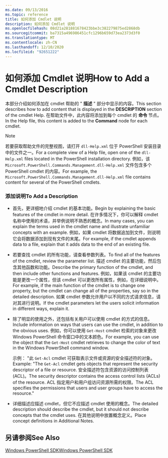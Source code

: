 ```yaml
---
ms.date: 09/13/2016
ms.topic: reference
title: 如何添加 Cmdlet 说明
description: 如何添加 Cmdlet 说明
ms.openlocfilehash: 08d21a281881678423bbe3c382279875ed2868db
ms.sourcegitcommit: ba7315a496986451cfc1296b659d73ea2373d3f0
ms.translationtype: MT
ms.contentlocale: zh-CN
ms.lasthandoff: 12/10/2020
ms.locfileid: "92651222"
---
```

# <a name="how-to-add-a-cmdlet-description"></a><span data-ttu-id="b12bd-103">如何添加 Cmdlet 说明</span><span class="sxs-lookup"><span data-stu-id="b12bd-103">How to Add a Cmdlet Description</span></span>

<span data-ttu-id="b12bd-104">本部分介绍如何添加在 cmdlet 帮助的 " **描述** " 部分中显示的内容。</span><span class="sxs-lookup"><span data-stu-id="b12bd-104">This section describes how to add content that is displayed in the **DESCRIPTION** section of the cmdlet Help.</span></span> <span data-ttu-id="b12bd-105">在帮助文件中，此内容将添加到每个 cmdlet 的 **命令** 节点。</span><span class="sxs-lookup"><span data-stu-id="b12bd-105">In the Help file, this content is added to the **Command** node for each cmdlet.</span></span>

> [!NOTE]
> <span data-ttu-id="b12bd-106">若要获取帮助文件的完整视图，请打开 `dll-Help.xml` 位于 PowerShell 安装目录中的文件之一。</span><span class="sxs-lookup"><span data-stu-id="b12bd-106">For a complete view of a Help file, open one of the `dll-Help.xml` files located in the PowerShell installation directory.</span></span> <span data-ttu-id="b12bd-107">例如，该 `Microsoft.PowerShell.Commands.Management.dll-Help.xml` 文件包含多个 PowerShell cmdlet 的内容。</span><span class="sxs-lookup"><span data-stu-id="b12bd-107">For example, the `Microsoft.PowerShell.Commands.Management.dll-Help.xml` file contains content for several of the PowerShell cmdlets.</span></span>

### <a name="to-add-a-description"></a><span data-ttu-id="b12bd-108">添加说明</span><span class="sxs-lookup"><span data-stu-id="b12bd-108">To Add a Description</span></span>

- <span data-ttu-id="b12bd-109">首先，更详细地介绍 cmdlet 的基本功能。</span><span class="sxs-lookup"><span data-stu-id="b12bd-109">Begin by explaining the basic features of the cmdlet in more detail.</span></span> <span data-ttu-id="b12bd-110">在许多情况下，你可以解释 cmdlet 名称中使用的术语，并举例说明不熟悉的概念。</span><span class="sxs-lookup"><span data-stu-id="b12bd-110">In many cases, you can explain the terms used in the cmdlet name and illustrate unfamiliar concepts with an example.</span></span> <span data-ttu-id="b12bd-111">例如，如果 cmdlet 将数据追加到文件，则说明它会将数据添加到现有文件的末尾。</span><span class="sxs-lookup"><span data-stu-id="b12bd-111">For example, if the cmdlet appends data to a file, explain that it adds data to the end of an existing file.</span></span>

- <span data-ttu-id="b12bd-112">若要查找 cmdlet 的所有功能，请查看参数列表。</span><span class="sxs-lookup"><span data-stu-id="b12bd-112">To find all of the features of the cmdlet, review the parameter list.</span></span> <span data-ttu-id="b12bd-113">描述 cmdlet 的主要功能，然后包含其他函数和功能。</span><span class="sxs-lookup"><span data-stu-id="b12bd-113">Describe the primary function of the cmdlet, and then include other functions and features.</span></span> <span data-ttu-id="b12bd-114">例如，如果该 cmdlet 的主要功能是更改一个属性，但该 cmdlet 可以更改所有属性，例如，在详细说明中。</span><span class="sxs-lookup"><span data-stu-id="b12bd-114">For example, if the main function of the cmdlet is to change one property, but the cmdlet can change all of the properties, say so in the detailed description.</span></span> <span data-ttu-id="b12bd-115">如果 cmdlet 参数允许用户以不同的方式请求信息，请对其进行说明。</span><span class="sxs-lookup"><span data-stu-id="b12bd-115">If the cmdlet parameters let the users solicit information in different ways, explain it.</span></span>

- <span data-ttu-id="b12bd-116">除了明显的使用之外，还包括有关用户可以使用 cmdlet 的方式的信息。</span><span class="sxs-lookup"><span data-stu-id="b12bd-116">Include information on ways that users can use the cmdlet, in addition to the obvious uses.</span></span> <span data-ttu-id="b12bd-117">例如，你可以使用 `Get-Host` cmdlet 检索的对象来更改 Windows PowerShell 命令窗口中的文本颜色。</span><span class="sxs-lookup"><span data-stu-id="b12bd-117">For example, you can use the object that the `Get-Host` cmdlet retrieves to change the color of text in the Windows PowerShell command window.</span></span>

  <span data-ttu-id="b12bd-118">示例： "此 `Get-Acl` cmdlet 可获取表示文件或资源的安全描述符的对象。</span><span class="sxs-lookup"><span data-stu-id="b12bd-118">Example: "The `Get-Acl` cmdlet gets objects that represent the security descriptor of a file or resource.</span></span> <span data-ttu-id="b12bd-119">安全描述符包含资源的访问控制列表 (ACL)。</span><span class="sxs-lookup"><span data-stu-id="b12bd-119">The security descriptor contains the access control lists (ACLs) of the resource.</span></span> <span data-ttu-id="b12bd-120">ACL 指定用户和用户组访问资源所需的权限。</span><span class="sxs-lookup"><span data-stu-id="b12bd-120">The ACL specifies the permissions that users and user groups have to access the resource."</span></span>

- <span data-ttu-id="b12bd-121">详细描述应描述 cmdlet，但它不应描述 cmdlet 使用的概念。</span><span class="sxs-lookup"><span data-stu-id="b12bd-121">The detailed description should describe the cmdlet, but it should not describe concepts that the cmdlet uses.</span></span> <span data-ttu-id="b12bd-122">在其他说明中放置概念定义。</span><span class="sxs-lookup"><span data-stu-id="b12bd-122">Place concept definitions in Additional Notes.</span></span>

## <a name="see-also"></a><span data-ttu-id="b12bd-123">另请参阅</span><span class="sxs-lookup"><span data-stu-id="b12bd-123">See Also</span></span>

[<span data-ttu-id="b12bd-124">Windows PowerShell SDK</span><span class="sxs-lookup"><span data-stu-id="b12bd-124">Windows PowerShell SDK</span></span>](../windows-powershell-reference.md)
